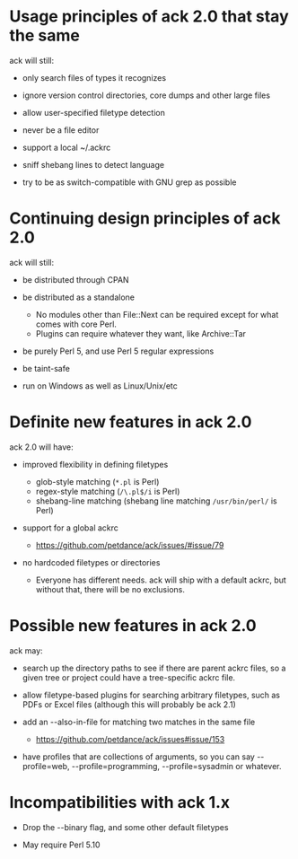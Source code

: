 # Usage principles of ack 2.0 that stay the same

ack will still:

* only search files of types it recognizes

* ignore version control directories, core dumps and other large files

* allow user-specified filetype detection

* never be a file editor

* support a local ~/.ackrc

* sniff shebang lines to detect language

* try to be as switch-compatible with GNU grep as possible


# Continuing design principles of ack 2.0

ack will still:

* be distributed through CPAN

* be distributed as a standalone
    * No modules other than File::Next can be required except for what comes with core Perl.
    * Plugins can require whatever they want, like Archive::Tar

* be purely Perl 5, and use Perl 5 regular expressions

* be taint-safe

* run on Windows as well as Linux/Unix/etc


# Definite new features in ack 2.0

ack 2.0 will have:

* improved flexibility in defining filetypes
    * glob-style matching (`*.pl` is Perl)
    * regex-style matching (`/\.pl$/i` is Perl)
    * shebang-line matching (shebang line matching `/usr/bin/perl/` is Perl)

* support for a global ackrc
    * https://github.com/petdance/ack/issues/#issue/79

* no hardcoded filetypes or directories
    * Everyone has different needs.  ack will ship with a default
    ackrc, but without that, there will be no exclusions.


# Possible new features in ack 2.0

ack may:

* search up the directory paths to see if there are parent ackrc
files, so a given tree or project could have a tree-specific ackrc
file.

* allow filetype-based plugins for searching arbitrary filetypes,
such as PDFs or Excel files (although this will probably be ack
2.1)

* add an --also-in-file for matching two matches in the same file
    * https://github.com/petdance/ack/issues#issue/153

* have profiles that are collections of arguments, so you can say
--profile=web, --profile=programming, --profile=sysadmin or whatever.


# Incompatibilities with ack 1.x

* Drop the --binary flag, and some other default filetypes

* May require Perl 5.10
